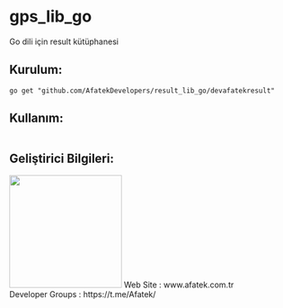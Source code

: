# gps_lib_go

Go dili için result kütüphanesi

## Kurulum:

```shell
go get "github.com/AfatekDevelopers/result_lib_go/devafatekresult"
```

## Kullanım:

```go

```

## Geliştirici Bilgileri:
<img src="https://github.com/AfatekDevelopers/companyfiles/blob/master/afatek-logo.png?raw=true" width="200"/>
Web Site        : www.afatek.com.tr <br />
Developer Groups : https://t.me/Afatek/ <br />
